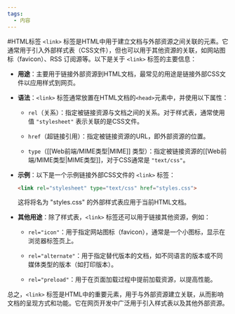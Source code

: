 ```yaml
---
tags:
  - 内容
---
```

#HTML标签 
`<link>` 标签是HTML中用于建立文档与外部资源之间关联的元素。它通常用于引入外部样式表（CSS文件），但也可以用于其他资源的关联，如网站图标（favicon）、RSS 订阅源等。以下是关于 `<link>` 标签的主要信息：

- **用途**：主要用于链接外部资源到HTML文档，最常见的用途是链接外部CSS文件以应用样式到网页。

- **语法**：`<link>` 标签通常放置在HTML文档的`<head>`元素中，并使用以下属性：

  - `rel`（关系）：指定被链接资源与文档之间的关系。对于样式表，通常使用值 `"stylesheet"` 表示关联的是CSS文件。
  
  - `href`（超链接引用）：指定被链接资源的URL，即外部资源的位置。

  - `type`（[[Web前端/MIME类型|MIME]] 类型）：指定被链接资源的[[Web前端/MIME类型|MIME类型]]，对于CSS通常是 `"text/css"`。

- **示例**：以下是一个示例链接外部CSS文件的 `<link>` 标签：

  ```html
  <link rel="stylesheet" type="text/css" href="styles.css">
  ```

  这将将名为 "styles.css" 的外部样式表应用于当前HTML文档。

- **其他用途**：除了样式表，`<link>` 标签还可以用于链接其他资源，例如：

  - `rel="icon"`：用于指定网站图标（favicon），通常是一个小图标，显示在浏览器标签页上。
  
  - `rel="alternate"`：用于指定替代版本的文档，如不同语言的版本或不同媒体类型的版本（如打印版本）。
  
  - `rel="preload"`：用于在页面加载过程中提前加载资源，以提高性能。

总之，`<link>` 标签是HTML中的重要元素，用于与外部资源建立关联，从而影响文档的呈现方式和功能。它在网页开发中广泛用于引入样式表以及其他外部资源。